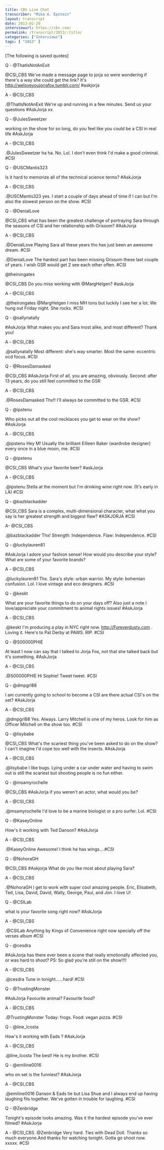 ```yaml
---
title: CBS Live Chat
transcriber: "Mika A. Epstein"
layout: transcript
date: 2013-02-20
interviewurl: https://cbs.com/
permalink: /transcript/2013/:title/
categories: ["Interviews"]
tags: [ "2013" ]
---
```


[The following is saved quotes]

Q - @ThatIsNotAnExit

@CSI_CBS We've made a message page to jorja so were wondering if there's a way she could get the link? It's http://weloveyoujorjafox.tumblr.com/ #askjorja

A - @CSI_CBS

.@ThatIsNotAnExit We're up and running in a few minutes. Send us your questions #AskJorja xx.

Q - @JulesSweetzer

working on the show for so long, do you feel like you could be a CSI in real life #AskJorja

A - @CSI_CBS

.@JulesSweetzer ha ha. No. Lol. I don't even think I'd make a good criminal. #CSI

Q - @USCMantis323

Is it hard to memorize all of the technical science terms? #AskJorja

A - @CSI_CBS

.@USCMantis323 yes. I start a couple of days ahead of time if I can but I'm also the slowest person on the show. #CSI

Q - @DenialLove

@CSI_CBS what has been the greatest challenge of portraying Sara through the seasons of CSI and her relationship with Grissom? #AskJorja

A - @CSI_CBS

.@DenialLove Playing Sara all these years tho has just been an awesome dream. #CSI

.@DenialLove The hardest part has been missing Grissom these last couple of years. I wish GSR would get 2 see each other often. #CSI

@theirongates

@CSI_CBS Do you miss working with @MargHelgen? #askJorja

A - @CSI_CBS

.@theirongates @MargHelgen I miss MH tons but luckily I see her a lot. We hung out Friday night. She rocks. #CSI

Q - @sallynatally

\#AskJorja What makes you and Sara most alike, and most different? Thank you!

A - @CSI_CBS

.@sallynatally Most different: she's way smarter. Most the same: eccentric ocd focus. #CSI

Q - @RosesDamasked

@CSI_CBS #AskJorja First of all, you are amazing, obviously. Second: after 13 years, do you still feel committed to the GSR

A - @CSI_CBS

.@RosesDamasked Thx!! I'll always be committed to the GSR. #CSI

Q - @ipstenu

Who picks out all the cool necklaces you get to wear on the show? #AskJorja

A - @CSI_CBS

.@ipstenu Hey M! Usually the brilliant Eilleen Baker (wardrobe designer) every once in a blue moon, me. #CSI

Q - @ipstenu

@CSI_CBS What's your favorite beer? #askJorja

A - @CSI_CBS

.@ipstenu Stella at the moment but I'm drinking wine right now. (It's early in LA) #CSI

Q - @bazblackadder

@CSI_CBS Sara is a complex, multi-dimensional character, what what you say is her greatest strength and biggest flaw? #ASKJORJA #CSI

A- @CSI_CBS

.@bazblackadder Thx! Strength: Independence. Flaw: Independence. #CSI

Q - @luckylauren81

\#AskJorja I adore your fashion sense! How would you describe your style? What are some of your favorite brands?

A - @CSI_CBS

.@luckylauren81 Thx. Sara's style: urban warrior. My style: bohemian confusion. Lol. I love vintage and eco designers. #CSI

Q - @keskt

What are your favorite things to do on your days off? Also just a note I love/appreciate your commitment to animal rights issues! #AskJorja

A - @CSI_CBS

.@keskt I'm producing a play in NYC right now. http://Foreverdusty.com . Loving it. Here's to Pat Derby at PAWS. RIP. #CSI

Q - @S00000PHIE

At least I now can say that I talked to Jorja Fox, not that she talked back but it's something. #AskJorja

A - @CSI_CBS

.@S00000PHIE Hi Sophie! Tweet tweet. #CSI

Q - @dmpgrl88

I am currently going to school to become a CSI are there actual CSI's on the set? #AskJorja

A - @CSI_CBS

.@dmpgrl88 Yes. Always. Larry Mitchell is one of my heros. Look for him as Officer Mitchell on the show too. #CSI

Q - @lisybabe

@CSI_CBS What's the scariest thing you've been asked to do on the show? I can't imagine I'd cope too well with the insects. #AskJorja

A - @CSI_CBS

.@lisybabe I like bugs. Lying under a car under water and having to swim out is still the scariest but shooting people is no fun either.

Q - @msamyrochelle

@CSI_CBS #AskJorja if you weren't an actor, what would you be?

A - @CSI_CBS

.@msamyrochelle I'd love to be a marine biologist or a pro surfer. Lol. #CSI

Q - @KaseyOnline

How's it working with Ted Danson? #AskJorja

A - @CSI_CBS

.@KaseyOnline Awesome! I think he has wings....#CSI

Q - @NohoraGH

@CSI_CBS #Askjorja What do you like most about playing Sara?

A - @CSI_CBS

.@NohoraGH I get to work with super cool amazing people. Eric, Elisabeth, Ted, Lisa, David, David, Wally, George, Paul, and Jon. I love U!

Q - @CSILab

what is your favorite song right now? #AskJorja

A - @CSI_CBS

.@CSILab Anything by Kings of Convenience right now specially off the verses album #CSI

Q - @cesdra

\#AskJorja has there ever been a scene that really emotionally affected you, or was hard to shoot? PS: So glad you're still on the show!!!!

A - @CSI_CBS

.@cesdra Tune in tonight......hard! #CSI

Q - @TrustingMonster

\#AskJorja Favourite animal? Favourite food?

A - @CSI_CBS

.@TrustingMonster Today: frogs. Food: vegan pizza. #CSI

Q - @line_lcosta

How's it working with Eads ? #AskJorja

A - @CSI_CBS

.@line_lcosta The best! He is my brother. #CSI

Q - @emiline0016

who on set is the funniest? #AskJorja

A - @CSI_CBS

.@emiline0016 Danson & Eads tie but Lisa Shue and I always end up having laughing fits together. We've gotten in trouble for laughing. #CSI

Q - @Zenbridge

Tonight's episode looks amazing. Was it the hardest episode you've ever filmed? #AskJorja

A - @CSI_CBS
.@Zenbridge Very hard. Ties with Dead Doll. Thanks so much everyone.And thanks for watching tonight. Gotta go shoot now. xxxxx. #CSI
